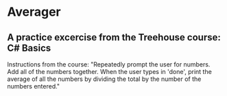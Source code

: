 # Averager
## A practice excercise from the Treehouse course: C# Basics
Instructions from the course: "Repeatedly prompt the user for numbers. Add all of the numbers together. When the user types in 'done', print the average of all the numbers by dividing the total by the number of the numbers entered."